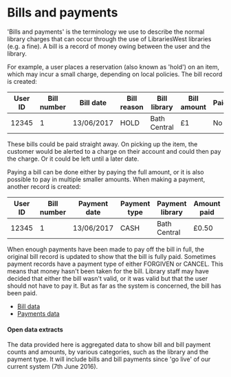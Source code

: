 Bills and payments
==================

'Bills and payments' is the terminology we use to describe the normal library charges that can occur through the use of LibrariesWest libraries (e.g. a fine). A bill is a record of money owing between the user and the library.

For example, a user places a reservation (also known as 'hold') on an item, which may incur a small charge, depending on local policies. The bill record is created:

| User ID | Bill number | Bill date | Bill reason | Bill library | Bill amount | Paid? |
| ------- | ----------- | --------- | ----------- | ------------ | ----------- | ----- |
| 12345 | 1 | 13/06/2017 | HOLD | Bath Central | £1 | No |

These bills could be paid straight away. On picking up the item, the customer would be alerted to a charge on their account and could then pay the charge. Or it could be left until a later date.

Paying a bill can be done either by paying the full amount, or it is also possible to pay in multiple smaller amounts. When making a payment, another record is created:

| User ID | Bill number | Payment date | Payment type | Payment library | Amount paid |
| ------- | ----------- | ------------ | ------------ | --------------- | ----------- |
| 12345 | 1 | 13/06/2017 | CASH | Bath Central | £0.50 |

When enough payments have been made to pay off the bill in full, the original bill record is updated to show that the bill is fully paid. Sometimes payment records have a payment type of either FORGIVEN or CANCEL. This means that money hasn't been taken for the bill. Library staff may have decided that either the bill wasn't valid, or it was valid but that the user should not have to pay it. But as far as the system is concerned, the bill has been paid.

- [Bill data](./bills.md)
- [Payments data](./bill-payments.md)

#### Open data extracts

The data provided here is aggregated data to show bill and bill payment counts and amounts, by various categories, such as the library and the payment type. It will include bills and bill payments since 'go live' of our current system (7th June 2016).

